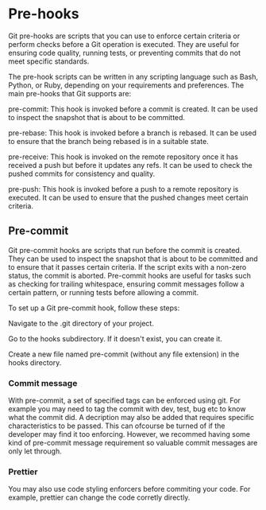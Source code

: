 # Pre-hooks
Git pre-hooks are scripts that you can use to enforce certain criteria or perform checks before a Git operation is executed. They are useful for ensuring code quality, running tests, or preventing commits that do not meet specific standards.

The pre-hook scripts can be written in any scripting language such as Bash, Python, or Ruby, depending on your requirements and preferences. The main pre-hooks that Git supports are:

pre-commit: This hook is invoked before a commit is created. It can be used to inspect the snapshot that is about to be committed.

pre-rebase: This hook is invoked before a branch is rebased. It can be used to ensure that the branch being rebased is in a suitable state.

pre-receive: This hook is invoked on the remote repository once it has received a push but before it updates any refs. It can be used to check the pushed commits for consistency and quality.

pre-push: This hook is invoked before a push to a remote repository is executed. It can be used to ensure that the pushed changes meet certain criteria.


## Pre-commit
Git pre-commit hooks are scripts that run before the commit is created. They can be used to inspect the snapshot that is about to be committed and to ensure that it passes certain criteria.
If the script exits with a non-zero status, the commit is aborted. Pre-commit hooks are useful for tasks such as checking for trailing whitespace, ensuring commit messages follow a certain
pattern, or running tests before allowing a commit.

To set up a Git pre-commit hook, follow these steps:

Navigate to the .git directory of your project.

Go to the hooks subdirectory. If it doesn't exist, you can create it.

Create a new file named pre-commit (without any file extension) in the hooks directory.

### Commit message
With pre-commit, a set of specified tags can be enforced using git. For example you may need to tag the commit with dev, test, bug etc to know what the commit did. A decription may also be added that requires specific characteristics to be passed.
This can ofcourse be turned of if the developer may find it too enforcing. However, we recommed having some kind of pre-commit message requirement so valuable commit messages are only let through.

### Prettier
You may also use code styling enforcers before commiting your code. For example, prettier can change the code corretly directly.